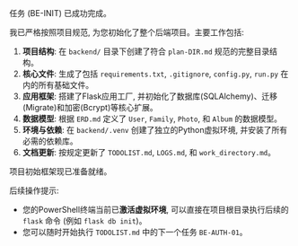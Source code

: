 任务 (BE-INIT) 已成功完成。

我已严格按照项目规范, 为您初始化了整个后端项目。主要工作包括:
1.  **项目结构**: 在 `backend/` 目录下创建了符合 `plan-DIR.md` 规范的完整目录结构。
2.  **核心文件**: 生成了包括 `requirements.txt`, `.gitignore`, `config.py`, `run.py` 在内的所有基础文件。
3.  **应用框架**: 搭建了Flask应用工厂, 并初始化了数据库(SQLAlchemy)、迁移(Migrate)和加密(Bcrypt)等核心扩展。
4.  **数据模型**: 根据 `ERD.md` 定义了 `User`, `Family`, `Photo`, 和 `Album` 的数据模型。
5.  **环境与依赖**: 在 `backend/.venv` 创建了独立的Python虚拟环境, 并安装了所有必需的依赖库。
6.  **文档更新**: 按规定更新了 `TODOLIST.md`, `LOGS.md`, 和 `work_directory.md`。

项目初始框架现已准备就绪。

后续操作提示:
-   您的PowerShell终端当前已**激活虚拟环境**, 可以直接在项目根目录执行后续的 `flask` 命令 (例如 `flask db init`)。
-   您可以随时开始执行 `TODOLIST.md` 中的下一个任务 `BE-AUTH-01`。